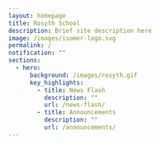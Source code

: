 ```yaml
---
layout: homepage
title: Rosyth School
description: Brief site description here
image: /images/isomer-logo.svg
permalink: /
notification: ""
sections:
  - hero:
      background: /images/rosyth.gif
      key_highlights:
        - title: News Flash
          description: ""
          url: /news-flash/
        - title: Announcements
          description: ""
          url: /announcements/
---
```


